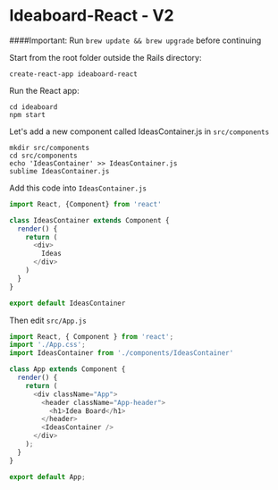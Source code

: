 # Ideaboard-React - V2 

####Important: Run `brew update && brew upgrade` before continuing

Start from the root folder outside the Rails directory:
```shell
create-react-app ideaboard-react
```

Run the React app:
```shell
cd ideaboard
npm start
```

Let's add a new component called IdeasContainer.js in `src/components`
```shell
mkdir src/components
cd src/components
echo 'IdeasContainer' >> IdeasContainer.js
sublime IdeasContainer.js
```

Add this code into `IdeasContainer.js`
```javascript
import React, {Component} from 'react'

class IdeasContainer extends Component {
  render() {
    return (
      <div>
        Ideas
      </div>
    )
  }
}

export default IdeasContainer
```

Then edit `src/App.js`
```javascript
import React, { Component } from 'react';
import './App.css';
import IdeasContainer from './components/IdeasContainer'

class App extends Component {
  render() {
    return (
      <div className="App">
        <header className="App-header">
          <h1>Idea Board</h1>
        </header>
        <IdeasContainer />
      </div>
    );
  }
}

export default App;
```